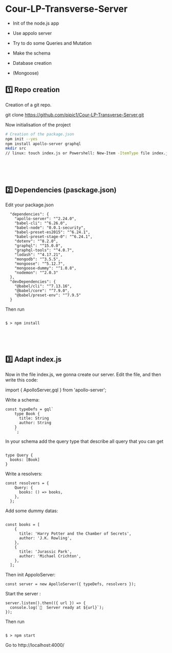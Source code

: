 # Cour-LP-Transverse-Server

- Init of the node.js app

- Use appolo server

- Try to do some Queries and Mutation

- Make the schema

- Database creation 

- (Mongoose)


## 1️⃣ Repo creation 

Creation of a git repo. 

git clone https://github.com/pipic1/Cour-LP-Transverse-Server.git

Now initialisation of the project
```sh
# Creation of the package.json
npm init --yes
npm install apollo-server graphql
mkdir src
// linux: touch index.js or Powershell: New-Item -ItemType file index.js
```

<p>&nbsp</p>
<p>&nbsp</p>


## 2️⃣ Dependencies (pasckage.json)


Edit your package.json 

```
  "dependencies": {
    "apollo-server": "^2.24.0",
    "babel-cli": "^6.26.0",
    "babel-node": "0.0.1-security",
    "babel-preset-es2015": "^6.24.1",
    "babel-preset-stage-0": "^6.24.1",
    "dotenv": "^8.2.0",
    "graphql": "^15.0.0",
    "graphql-tools": "^4.0.7",
    "lodash": "^4.17.21",
    "mongodb": "^3.5.5",
    "mongoose": "^5.12.7",
    "mongoose-dummy": "^1.0.8",
    "nodemon": "^2.0.3"
  },
  "devDependencies": {
    "@babel/cli": "^7.13.16",
    "@babel/core": "^7.9.0",
    "@babel/preset-env": "^7.9.5"
  }
```

Then run 

```

$ > npm install

```

<p>&nbsp</p>

<p>&nbsp</p>


## 3️⃣ Adapt index.js

Now in the file index.js, we gonna create our server.
Edit the file, and then write this code: 

import { ApolloServer,gql } from 'apollo-server';

Write a schema:

```
const typeDefs = gql`
    type Book {
      title: String
      author: String
    }
    `;

```
In your schema add the query type that describe all query that you can get

```

type Query {
  books: [Book]
}

```

Write a resolvers:


```
const resolvers = {
    Query: {
      books: () => books,
    },
  };
```

Add some dummy datas: 


```

const books = [
    {
      title: 'Harry Potter and the Chamber of Secrets',
      author: 'J.K. Rowling',
    },
    {
      title: 'Jurassic Park',
      author: 'Michael Crichton',
    },
  ];

```

Then init AppoloServer: 

``` const server = new ApolloServer({ typeDefs, resolvers }); ```

Start the server : 

```
server.listen().then(({ url }) => {
  console.log(`🚀  Server ready at ${url}`);
});
```

Then run 

```

$ > npm start

```

Go to http://localhost:4000/
